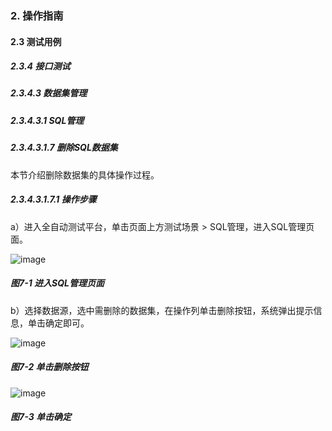 ### 2. 操作指南

#### 2.3 测试用例

##### 2.3.4 接口测试

##### 2.3.4.3 数据集管理

##### 2.3.4.3.1 SQL管理

##### 2.3.4.3.1.7 删除SQL数据集

本节介绍删除数据集的具体操作过程。

##### 2.3.4.3.1.7.1 操作步骤

a）进入全自动测试平台，单击页面上方测试场景 > SQL管理，进入SQL管理页面。

![image](https://user-images.githubusercontent.com/79617492/190046659-bc573820-ecac-4205-a369-07c00f96e6b2.png)

##### 图7-1 进入SQL管理页面

b）选择数据源，选中需删除的数据集，在操作列单击删除按钮，系统弹出提示信息，单击确定即可。

![image](https://user-images.githubusercontent.com/79617492/190046672-d50b4ae0-771f-4a55-8b52-4bb40b7b3b47.png)

##### 图7-2 单击删除按钮

![image](https://user-images.githubusercontent.com/79617492/190046678-4e8ab2b4-9042-46e3-a326-7cde8219ed93.png)

##### 图7-3 单击确定
